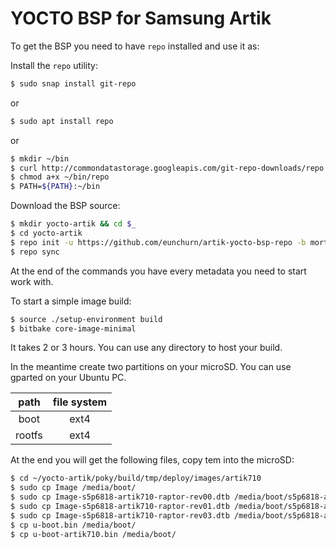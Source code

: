 YOCTO BSP for Samsung Artik
=====================

To get the BSP you need to have `repo` installed and use it as:

Install the `repo` utility:

```bash
$ sudo snap install git-repo
```

or

```bash
$ sudo apt install repo
```

or

```bash
$ mkdir ~/bin
$ curl http://commondatastorage.googleapis.com/git-repo-downloads/repo > ~/bin/repo
$ chmod a+x ~/bin/repo
$ PATH=${PATH}:~/bin
```
Download the BSP source:

```bash
$ mkdir yocto-artik && cd $_
$ cd yocto-artik
$ repo init -u https://github.com/eunchurn/artik-yocto-bsp-repo -b morty
$ repo sync
```

At the end of the commands you have every metadata you need to start work with.

To start a simple image build:

```bash
$ source ./setup-environment build
$ bitbake core-image-minimal
```
It takes 2 or 3 hours. You can use any directory to host your build.

In the meantime create two partitions on your microSD. You can use gparted on your Ubuntu PC.

| path    | file system |
|:-------:|:-----------:|
|  boot   |     ext4    |
|  rootfs |     ext4    |

At the end you will get the following files, copy tem into the microSD:

```bash
$ cd ~/yocto-artik/poky/build/tmp/deploy/images/artik710
$ sudo cp Image /media/boot/
$ sudo cp Image-s5p6818-artik710-raptor-rev00.dtb /media/boot/s5p6818-artik710-raptor-rev00.dtb
$ sudo cp Image-s5p6818-artik710-raptor-rev01.dtb /media/boot/s5p6818-artik710-raptor-rev01.dtb
$ sudo cp Image-s5p6818-artik710-raptor-rev03.dtb /media/boot/s5p6818-artik710-raptor-rev03.dtb
$ cp u-boot.bin /media/boot/
$ cp u-boot-artik710.bin /media/boot/
```

